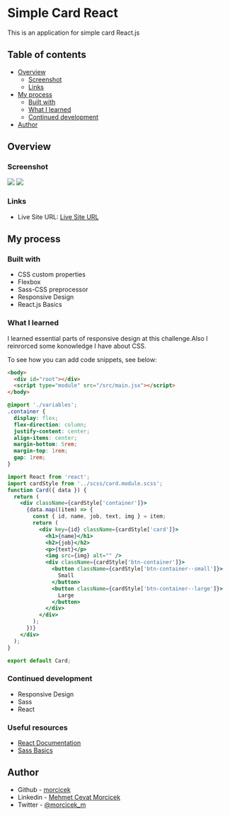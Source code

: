 # Simple Card React

This is an application for simple card React.js

## Table of contents

- [Overview](#overview)
  - [Screenshot](#screenshot)
  - [Links](#links)
- [My process](#my-process)
  - [Built with](#built-with)
  - [What I learned](#what-i-learned)
  - [Continued development](#continued-development)
- [Author](#author)

## Overview

### Screenshot

![](./screenShot-1.png)
![](./screenShot-2.png)

### Links

- Live Site URL: [Live Site URL](https://simplereact-card.netlify.app)

## My process

### Built with

- CSS custom properties
- Flexbox
- Sass-CSS preprocessor
- Responsive Design
- React.js Basics

### What I learned

I learned essential parts of responsive design at this challenge.Also I reinrorced some konowledge I have about CSS.

To see how you can add code snippets, see below:

```html
<body>
  <div id="root"></div>
  <script type="module" src="/src/main.jsx"></script>
</body>
```

```scss
@import './variables';
.container {
  display: flex;
  flex-direction: column;
  justify-content: center;
  align-items: center;
  margin-bottom: 5rem;
  margin-top: 1rem;
  gap: 1rem;
}
```

```jsx
import React from 'react';
import cardStyle from '../scss/card.module.scss';
function Card({ data }) {
  return (
    <div className={cardStyle['container']}>
      {data.map((item) => {
        const { id, name, job, text, img } = item;
        return (
          <div key={id} className={cardStyle['card']}>
            <h1>{name}</h1>
            <h2>{job}</h2>
            <p>{text}</p>
            <img src={img} alt="" />
            <div className={cardStyle['btn-container']}>
              <button className={cardStyle['btn-container--small']}>
                Small
              </button>
              <button className={cardStyle['btn-container--large']}>
                Large
              </button>
            </div>
          </div>
        );
      })}
    </div>
  );
}

export default Card;
```

### Continued development

- Responsive Design
- Sass
- React

### Useful resources

- [React Documentation](https://react.dev/)
- [Sass Basics](https://sass-lang.com/guide/)

## Author

- Github - [morcicek](https://github.com/morcicek)
- Linkedin - [Mehmet Cevat Morcicek](https://linkedin.com/in/mehmet-cevat-morcicek-b50a29178)
- Twitter - [@morcicek_m](https://twitter.com/morcicek_m)
